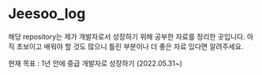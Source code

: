 # Jeesoo_log

해당 repository는 제가 개발자로서 성장하기 위해 공부한 자료를 정리한 곳입니다.
아직 초보이고 배워야 할 것도 많으니 틀린 부분이나 더 좋은 자료 있다면 알려주세요.

현재 목표 : 1년 안에 중급 개발자로 성장하기 (2022.05.31~)

